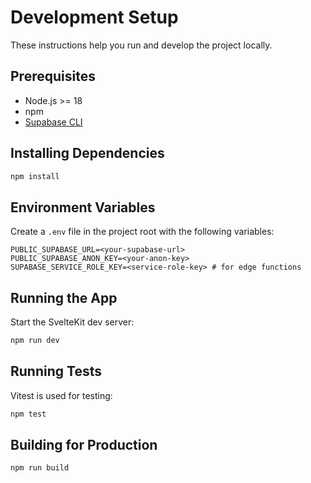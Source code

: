 # Development Setup

These instructions help you run and develop the project locally.

## Prerequisites

- Node.js >= 18
- npm
- [Supabase CLI](https://supabase.com/docs/guides/cli)

## Installing Dependencies

```bash
npm install
```

## Environment Variables

Create a `.env` file in the project root with the following variables:

```
PUBLIC_SUPABASE_URL=<your-supabase-url>
PUBLIC_SUPABASE_ANON_KEY=<your-anon-key>
SUPABASE_SERVICE_ROLE_KEY=<service-role-key> # for edge functions
```

## Running the App

Start the SvelteKit dev server:

```bash
npm run dev
```

## Running Tests

Vitest is used for testing:

```bash
npm test
```

## Building for Production

```bash
npm run build
```

